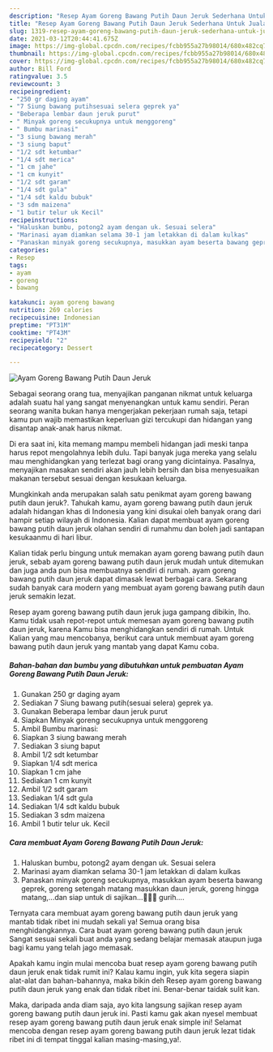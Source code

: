 ```yaml
---
description: "Resep Ayam Goreng Bawang Putih Daun Jeruk Sederhana Untuk Jualan"
title: "Resep Ayam Goreng Bawang Putih Daun Jeruk Sederhana Untuk Jualan"
slug: 1319-resep-ayam-goreng-bawang-putih-daun-jeruk-sederhana-untuk-jualan
date: 2021-03-12T20:44:41.675Z
image: https://img-global.cpcdn.com/recipes/fcbb955a27b98014/680x482cq70/ayam-goreng-bawang-putih-daun-jeruk-foto-resep-utama.jpg
thumbnail: https://img-global.cpcdn.com/recipes/fcbb955a27b98014/680x482cq70/ayam-goreng-bawang-putih-daun-jeruk-foto-resep-utama.jpg
cover: https://img-global.cpcdn.com/recipes/fcbb955a27b98014/680x482cq70/ayam-goreng-bawang-putih-daun-jeruk-foto-resep-utama.jpg
author: Bill Ford
ratingvalue: 3.5
reviewcount: 3
recipeingredient:
- "250 gr daging ayam"
- "7 Siung bawang putihsesuai selera geprek ya"
- "Beberapa lembar daun jeruk purut"
- " Minyak goreng secukupnya untuk menggoreng"
- " Bumbu marinasi"
- "3 siung bawang merah"
- "3 siung baput"
- "1/2 sdt ketumbar"
- "1/4 sdt merica"
- "1 cm jahe"
- "1 cm kunyit"
- "1/2 sdt garam"
- "1/4 sdt gula"
- "1/4 sdt kaldu bubuk"
- "3 sdm maizena"
- "1 butir telur uk Kecil"
recipeinstructions:
- "Haluskan bumbu, potong2 ayam dengan uk. Sesuai selera"
- "Marinasi ayam diamkan selama 30-1 jam letakkan di dalam kulkas"
- "Panaskan minyak goreng secukupnya, masukkan ayam beserta bawang geprek, goreng setengah matang masukkan daun jeruk, goreng hingga matang,...dan siap untuk di sajikan...🤗🤗🤗 gurih...."
categories:
- Resep
tags:
- ayam
- goreng
- bawang

katakunci: ayam goreng bawang 
nutrition: 269 calories
recipecuisine: Indonesian
preptime: "PT31M"
cooktime: "PT43M"
recipeyield: "2"
recipecategory: Dessert

---
```



![Ayam Goreng Bawang Putih Daun Jeruk](https://img-global.cpcdn.com/recipes/fcbb955a27b98014/680x482cq70/ayam-goreng-bawang-putih-daun-jeruk-foto-resep-utama.jpg)

Sebagai seorang orang tua, menyajikan panganan nikmat untuk keluarga adalah suatu hal yang sangat menyenangkan untuk kamu sendiri. Peran seorang  wanita bukan hanya mengerjakan pekerjaan rumah saja, tetapi kamu pun wajib memastikan keperluan gizi tercukupi dan hidangan yang disantap anak-anak harus nikmat.

Di era  saat ini, kita memang mampu membeli hidangan jadi meski tanpa harus repot mengolahnya lebih dulu. Tapi banyak juga mereka yang selalu mau menghidangkan yang terlezat bagi orang yang dicintainya. Pasalnya, menyajikan masakan sendiri akan jauh lebih bersih dan bisa menyesuaikan makanan tersebut sesuai dengan kesukaan keluarga. 



Mungkinkah anda merupakan salah satu penikmat ayam goreng bawang putih daun jeruk?. Tahukah kamu, ayam goreng bawang putih daun jeruk adalah hidangan khas di Indonesia yang kini disukai oleh banyak orang dari hampir setiap wilayah di Indonesia. Kalian dapat membuat ayam goreng bawang putih daun jeruk olahan sendiri di rumahmu dan boleh jadi santapan kesukaanmu di hari libur.

Kalian tidak perlu bingung untuk memakan ayam goreng bawang putih daun jeruk, sebab ayam goreng bawang putih daun jeruk mudah untuk ditemukan dan juga anda pun bisa membuatnya sendiri di rumah. ayam goreng bawang putih daun jeruk dapat dimasak lewat berbagai cara. Sekarang sudah banyak cara modern yang membuat ayam goreng bawang putih daun jeruk semakin lezat.

Resep ayam goreng bawang putih daun jeruk juga gampang dibikin, lho. Kamu tidak usah repot-repot untuk memesan ayam goreng bawang putih daun jeruk, karena Kamu bisa menghidangkan sendiri di rumah. Untuk Kalian yang mau mencobanya, berikut cara untuk membuat ayam goreng bawang putih daun jeruk yang mantab yang dapat Kamu coba.

<!--inarticleads1-->

##### Bahan-bahan dan bumbu yang dibutuhkan untuk pembuatan Ayam Goreng Bawang Putih Daun Jeruk:

1. Gunakan 250 gr daging ayam
1. Sediakan 7 Siung bawang putih(sesuai selera) geprek ya.
1. Gunakan Beberapa lembar daun jeruk purut
1. Siapkan  Minyak goreng secukupnya untuk menggoreng
1. Ambil  Bumbu marinasi:
1. Siapkan 3 siung bawang merah
1. Sediakan 3 siung baput
1. Ambil 1/2 sdt ketumbar
1. Siapkan 1/4 sdt merica
1. Siapkan 1 cm jahe
1. Sediakan 1 cm kunyit
1. Ambil 1/2 sdt garam
1. Sediakan 1/4 sdt gula
1. Sediakan 1/4 sdt kaldu bubuk
1. Sediakan 3 sdm maizena
1. Ambil 1 butir telur uk. Kecil




<!--inarticleads2-->

##### Cara membuat Ayam Goreng Bawang Putih Daun Jeruk:

1. Haluskan bumbu, potong2 ayam dengan uk. Sesuai selera
1. Marinasi ayam diamkan selama 30-1 jam letakkan di dalam kulkas
1. Panaskan minyak goreng secukupnya, masukkan ayam beserta bawang geprek, goreng setengah matang masukkan daun jeruk, goreng hingga matang,...dan siap untuk di sajikan...🤗🤗🤗 gurih....




Ternyata cara membuat ayam goreng bawang putih daun jeruk yang mantab tidak ribet ini mudah sekali ya! Semua orang bisa menghidangkannya. Cara buat ayam goreng bawang putih daun jeruk Sangat sesuai sekali buat anda yang sedang belajar memasak ataupun juga bagi kamu yang telah jago memasak.

Apakah kamu ingin mulai mencoba buat resep ayam goreng bawang putih daun jeruk enak tidak rumit ini? Kalau kamu ingin, yuk kita segera siapin alat-alat dan bahan-bahannya, maka bikin deh Resep ayam goreng bawang putih daun jeruk yang enak dan tidak ribet ini. Benar-benar taidak sulit kan. 

Maka, daripada anda diam saja, ayo kita langsung sajikan resep ayam goreng bawang putih daun jeruk ini. Pasti kamu gak akan nyesel membuat resep ayam goreng bawang putih daun jeruk enak simple ini! Selamat mencoba dengan resep ayam goreng bawang putih daun jeruk lezat tidak ribet ini di tempat tinggal kalian masing-masing,ya!.

